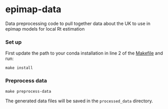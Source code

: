# epimap-data

Data preprocessing code to pull together data about the UK to use in epimap models for local Rt estimation

### Set up

First update the path to your conda installation in line 2 of the [Makefile](Makefile) and run:

```{bash}
make install
```

### Preprocess data

```{bash}
make preprocess-data
```

The generated data files will be saved in the `processed_data` directory.
